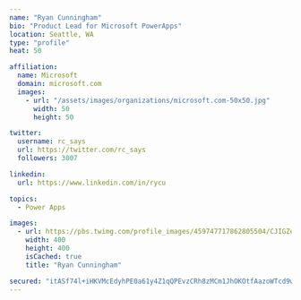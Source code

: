 ```yaml
---
name: "Ryan Cunningham"
bio: "Product Lead for Microsoft PowerApps"
location: Seattle, WA
type: "profile"
heat: 50

affiliation:
  name: Microsoft
  domain: microsoft.com
  images:
    - url: "/assets/images/organizations/microsoft.com-50x50.jpg"
      width: 50
      height: 50

twitter:
  username: rc_says
  url: https://twitter.com/rc_says
  followers: 3007

linkedin:
  url: https://www.linkedin.com/in/rycu

topics:
  - Power Apps

images:
  - url: https://pbs.twimg.com/profile_images/459747717862805504/CJIGZejd_400x400.png
    width: 400
    height: 400
    isCached: true
    title: "Ryan Cunningham"

secured: "itASf74l+iHKVMcEdyhPE0a61y4Z1qQPEvzCRh8zMCm1JhOKOtfAazoWTcd9w03fyKCPeeFbD0FhU8sg+654XQiVLw9sC1fdrjq47yK4K3DCfDWWlOZBDFCJNicJucsv3dgNdXmNWqIWPYK4P3/fzaoRoeDkAuJRGT89WIJbdqFHhVxv4Lvte/6dD7nCK340HKLx596kV+GaqEsgA+0nvQ9AMeYIwsjMQi3fzuFGehF5v9zZ246+GC9SXOH4kTK7vfKkiI+l7JSsElr4dZRRrA95hyrWVRLL4V36w2WpsxyVAk7Lw6DHtv1MSDHPHU+GjaJZwAsap7Z8ZebUjntRX2u3muWQBeHxKuhdnqu+G1TB+AUyUny7wQrW3ML3BrKPv+1hrCL0nPLgUxVl1IFssv2Ezg7bjicXewcoKKtRqA0=;X+o11LGi3CGsygR/z7nezQ=="
---
```


